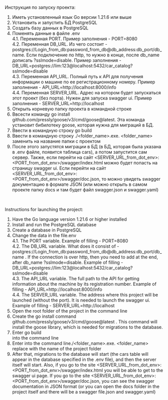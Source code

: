 Инструкция по запуску проекта:<br>
1. Иметь установленный язык Go версии 1.21.6 или выше <br>
2. Установить и запустить БД PostgreSQL <br>
3. Создать базу данных в PostgreSQL <br>
4. Поменять данные в файле .env <br>
   4.1. Переменная PORT. Пример заполнения - PORT=8080 <br>
   4.2. Переменная DB_URL. Из чего состоит - postgres://Login_from_db:password_from_db@db_address:db_port/db_name. Если подключение по http, то нужно в конце, после db_name дописать ?sslmode=disable. Пример заполнения - DB_URL=postgres://lim:123@localhost:5432/car_catalog?sslmode=disable <br>
   4.3. Переменная API_URL. Полный путь к API для получения информации о машине по ее регистрационному номеру. Пример заполнения - API_URL=http://localhost:8000/info <br>
   4.4. Переменная SERVER_URL. Адрес на котором будет запускаться этот проект (без порта). Нужен для запуска swagger ui. Пример заполнения - SERVER_URL=http://localhost <br>
5. Открыть корневую папку проекта в командной строке <br>
6. Ввсести команду go install github.com/pressly/goose/v3/cmd/goose@latest. Эта команда установит бибилотеку goose, которая нужна для миграций в БД.
7. Ввести в командную строку go build <br>
8. Ввести в командную строку ./<folder_name>.exe. <folder_name> заменить на название папки с проектом <br>
9. После этого запустятся миграции в БД (в БД, которая была указана в .env файле, появится таблица cars), а потом запустится сам сервер. Также, если перейти на сайт <SERVER_URL_from_dot_env>:<PORT_from_dot_env>/swagger/index.html можно будет попасть на страницу swagger ui. Если перейти на сайт <SERVER_URL_from_dot_env>:<PORT_from_dot_env>/swagger/doc.json, то можно увидеть swagger документацию в формате JSON (или можно открыть в самом проекте папку docs и там будет файл swagger.json и swagger.yaml)<br>

<br>

Instructions for launching the project:<br>
1. Have the Go language version 1.21.6 or higher installed <br>
2. Install and run the PostgreSQL database <br>
3. Create a database in PostgreSQL <br>
4. Change the data in the file.env <br>
4.1. The PORT variable. Example of filling - PORT=8080 <br>
4.2. The DB_URL variable. What does it consist of - postgres://Login_from_db:password_from_db@db_address:db_port/db_name . If the connection is over http, then you need to add at the end, after db_name ?sslmode=disable. Example of filling - DB_URL=postgres://lim:123@localhost:5432/car_catalog?sslmode=disable <br>
4.3. The API_URL variable. The full path to the API for getting information about the machine by its registration number. Example of filling - API_URL=http://localhost:8000/info <br>
4.4. The SERVER_URL variable. The address where this project will be launched (without the port). It is needed to launch the swagger ui. Example of filling - SERVER_URL=http://localhost <br>
5. Open the root folder of the project in the command line <br>
6. Create the go install command github.com/pressly/goose/v3/cmd/goose@latest . This command will install the goose library, which is needed for migrations to the database.
7. Enter go build <br> into the command line
8. Enter into the command line./<folder_name>.exe. <folder_name> replace with the name of the project folder <br>
9. After that, migrations to the database will start (the cars table will appear in the database specified in the .env file), and then the server itself will start. Also, if you go to the site <SERVER_URL_from_dot_env>:<PORT_from_dot_env>/swagger/index.html you will be able to get to the swagger ui page. If you go to the site <SERVER_URL_from_dot_env>:<PORT_from_dot_env>/swagger/doc.json, you can see the swagger documentation in JSON format (or you can open the docs folder in the project itself and there will be a swagger file.json and swagger.yaml)<br>
